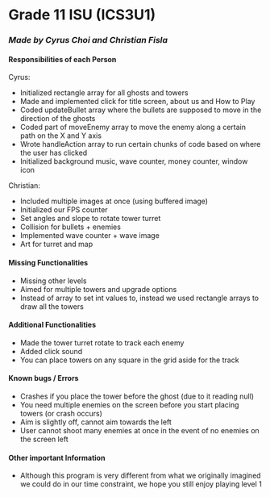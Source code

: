 # Grade 11 ISU (ICS3U1) 
### _**Made by Cyrus Choi and Christian Fisla**_

#### **Responsibilities of each Person**    

Cyrus: 
- Initialized rectangle array for all ghosts and towers
- Made and implemented click for title screen, about us and How to Play
- Coded updateBullet array where the bullets are supposed to move in the direction of the ghosts
- Coded part of moveEnemy array to move the enemy along a certain path on the X and Y axis
- Wrote handleAction array to run certain chunks of code based on where the user has clicked
- Initialized background music, wave counter, money counter, window icon

Christian: 
- Included multiple images at once (using buffered image)
- Initialized our FPS counter
- Set angles and slope to rotate tower turret
- Collision for bullets + enemies
- Implemented wave counter + wave image
- Art for turret and map

#### **Missing Functionalities**
- Missing other levels
- Aimed for multiple towers and upgrade options
- Instead of array to set int values to, instead we used rectangle arrays to draw all the towers

#### **Additional Functionalities**
- Made the tower turret rotate to track each enemy
- Added click sound
- You can place towers on any square in the grid aside for the track

#### **Known bugs / Errors**
- Crashes if you place the tower before the ghost (due to it reading null)
- You need multiple enemies on the screen before you start placing towers (or crash occurs)
- Aim is slightly off, cannot aim towards the left
- User cannot shoot many enemies at once in the event of no enemies on the screen left

#### **Other important Information**
- Although this program is very different from what we originally imagined we could do in our time constraint, we hope you still enjoy playing level 1

